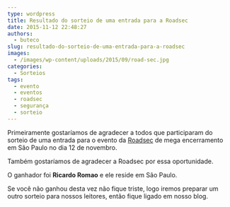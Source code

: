 ```yaml
---
type: wordpress
title: Resultado do sorteio de uma entrada para a Roadsec
date: 2015-11-12 22:48:27
authors:
  - buteco
slug: resultado-do-sorteio-de-uma-entrada-para-a-roadsec
images:
  - /images/wp-content/uploads/2015/09/road-sec.jpg
categories:
  - Sorteios
tags:
  - evento
  - eventos
  - roadsec
  - segurança
  - sorteio
---
```


Primeiramente gostaríamos de agradecer a todos que participaram do sorteio de uma entrada para o evento da <a href="http://roadsec.com.br/" target="_blank">Roadsec</a> de mega encerramento em São Paulo no dia 12 de novembro.

Também gostaríamos de agradecer a Roadsec por essa oportunidade.

O ganhador foi <strong>Ricardo Romao</strong> e ele reside em São Paulo.

Se você não ganhou desta vez não fique triste, logo iremos preparar um outro sorteio para nossos leitores, então fique ligado em nosso blog.
